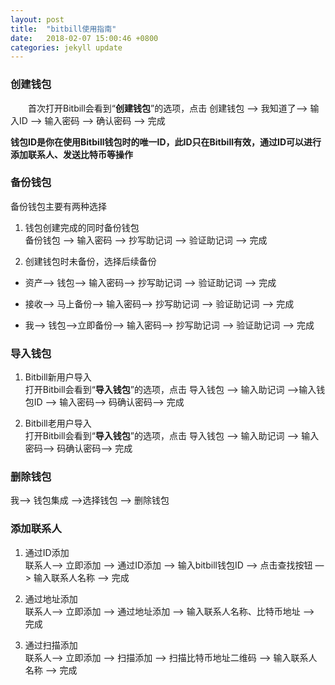 ```yaml
---
layout: post
title:  "bitbill使用指南"
date:   2018-02-07 15:00:46 +0800
categories: jekyll update
---
```

### 创建钱包
	
&ensp;&ensp;&ensp;&ensp;首次打开Bitbill会看到“**创建钱包**”的选项，点击 创建钱包 —> 我知道了—> 输入ID —> 输入密码 —> 确认密码 —> 完成

**钱包ID是你在使用Bitbill钱包时的唯一ID，此ID只在Bitbill有效，通过ID可以进行添加联系人、发送比特币等操作**

### 备份钱包	

备份钱包主要有两种选择		
	
1.  钱包创建完成的同时备份钱包		
	备份钱包 —> 输入密码 —> 抄写助记词 —> 验证助记词 —> 完成 
 
2.  创建钱包时未备份，选择后续备份	
	
*	资产—> 钱包—> 输入密码-—> 抄写助记词 —> 验证助记词 —> 完成 

*	接收—> 马上备份—> 输入密码—> 抄写助记词 —> 验证助记词 —> 完成 

*	我—> 钱包—>立即备份—> 输入密码—> 抄写助记词 —> 验证助记词 —> 完成 

### 导入钱包	

1. Bitbill新用户导入		
打开Bitbill会看到“**导入钱包**”的选项，点击 导入钱包 —> 输入助记词 —>输入钱包ID —> 输入密码—> 码确认密码—> 完成

2.  Bitbill老用户导入		
打开Bitbill会看到“**导入钱包**”的选项，点击 导入钱包 —> 输入助记词 —> 输入密码—> 码确认密码—> 完成


### 删除钱包
我—> 钱包集成 —>选择钱包 —> 删除钱包 


### 添加联系人

1.  通过ID添加		
		联系人—> 立即添加 —> 通过ID添加 —> 输入bitbill钱包ID —> 点击查找按钮 —> 输入联系人名称 —> 完成 

2.  通过地址添加	
		联系人—> 立即添加 —> 通过地址添加 —> 输入联系人名称、比特币地址 —> 完成 
		
3.  通过扫描添加	
		联系人—> 立即添加 —> 扫描添加 —> 扫描比特币地址二维码 —> 输入联系人名称 —> 完成 

